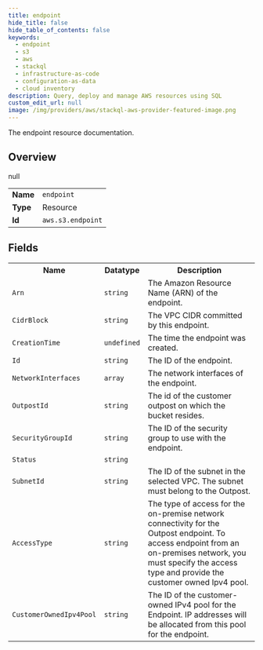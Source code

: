 ```yaml
---
title: endpoint
hide_title: false
hide_table_of_contents: false
keywords:
  - endpoint
  - s3
  - aws
  - stackql
  - infrastructure-as-code
  - configuration-as-data
  - cloud inventory
description: Query, deploy and manage AWS resources using SQL
custom_edit_url: null
image: /img/providers/aws/stackql-aws-provider-featured-image.png
---
```

The endpoint resource documentation.

## Overview
<table><tbody>
<tr><td><b>Name</b></td><td><code>endpoint</code></td></tr>
<tr><td><b>Type</b></td><td>Resource</td></tr>
null
<tr><td><b>Id</b></td><td><code>aws.s3.endpoint</code></td></tr>
</tbody></table>

## Fields
<table><tbody>
<tr><th>Name</th><th>Datatype</th><th>Description</th></tr>
<tr><td><code>Arn</code></td><td><code>string</code></td><td>The Amazon Resource Name (ARN) of the endpoint.</td></tr><tr><td><code>CidrBlock</code></td><td><code>string</code></td><td>The VPC CIDR committed by this endpoint.</td></tr><tr><td><code>CreationTime</code></td><td><code>undefined</code></td><td>The time the endpoint was created.</td></tr><tr><td><code>Id</code></td><td><code>string</code></td><td>The ID of the endpoint.</td></tr><tr><td><code>NetworkInterfaces</code></td><td><code>array</code></td><td>The network interfaces of the endpoint.</td></tr><tr><td><code>OutpostId</code></td><td><code>string</code></td><td>The id of the customer outpost on which the bucket resides.</td></tr><tr><td><code>SecurityGroupId</code></td><td><code>string</code></td><td>The ID of the security group to use with the endpoint.</td></tr><tr><td><code>Status</code></td><td><code>string</code></td><td></td></tr><tr><td><code>SubnetId</code></td><td><code>string</code></td><td>The ID of the subnet in the selected VPC. The subnet must belong to the Outpost.</td></tr><tr><td><code>AccessType</code></td><td><code>string</code></td><td>The type of access for the on-premise network connectivity for the Outpost endpoint. To access endpoint from an on-premises network, you must specify the access type and provide the customer owned Ipv4 pool.</td></tr><tr><td><code>CustomerOwnedIpv4Pool</code></td><td><code>string</code></td><td>The ID of the customer-owned IPv4 pool for the Endpoint. IP addresses will be allocated from this pool for the endpoint.</td></tr>
</tbody></table>